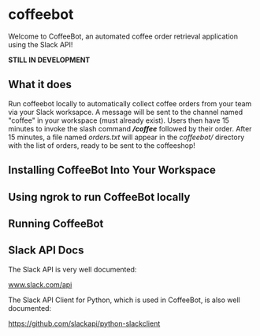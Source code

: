 # coffeebot

Welcome to CoffeeBot, an automated coffee order retrieval application using the Slack API!

**STILL IN DEVELOPMENT**

## What it does
Run coffeebot locally to automatically collect coffee orders from your team via your Slack worksapce. A message will be sent to the channel named "coffee" in your workspace (must already exist). 
Users then have 15 minutes to invoke the slash command  **_/coffee_** followed by their order. 
After  15 minutes, a file named *orders.txt* will appear in the *coffeebot/* directory with the list of orders, ready to be sent to the coffeeshop!


## Installing CoffeeBot Into Your Workspace

## Using ngrok to run CoffeeBot locally

## Running CoffeeBot


## Slack API Docs
The Slack API is very well documented:

www.slack.com/api

The Slack API Client for Python, which is used in CoffeeBot, is also well documented:

https://github.com/slackapi/python-slackclient

